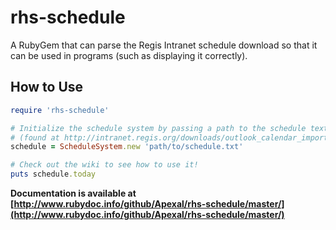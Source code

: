 # rhs-schedule
A RubyGem that can parse the Regis Intranet schedule download so that it can be used in programs (such as displaying it correctly).

## How to Use
```ruby
require 'rhs-schedule'

# Initialize the schedule system by passing a path to the schedule text download from the Intranet
# (found at http://intranet.regis.org/downloads/outlook_calendar_import/outlook_schedule_download.cfm)
schedule = ScheduleSystem.new 'path/to/schedule.txt'

# Check out the wiki to see how to use it!
puts schedule.today
```
**Documentation is available at [http://www.rubydoc.info/github/Apexal/rhs-schedule/master/](http://www.rubydoc.info/github/Apexal/rhs-schedule/master/)**
